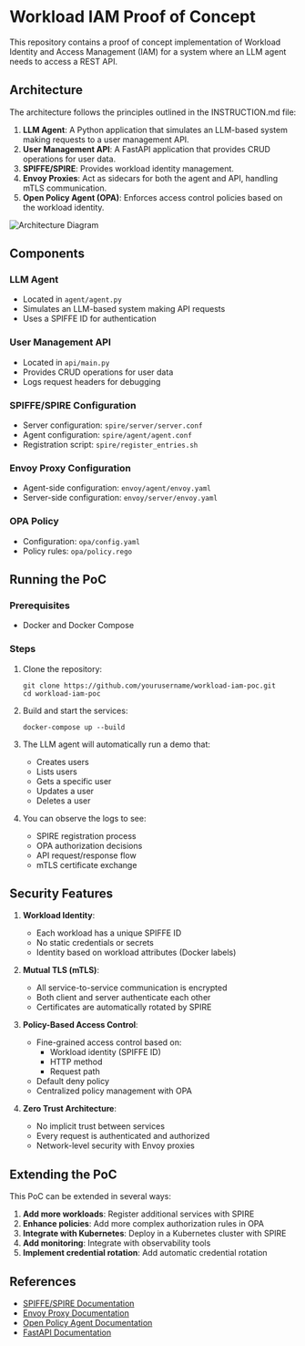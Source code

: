 # Workload IAM Proof of Concept

This repository contains a proof of concept implementation of Workload Identity and Access Management (IAM) for a system where an LLM agent needs to access a REST API.

## Architecture

The architecture follows the principles outlined in the INSTRUCTION.md file:

1. **LLM Agent**: A Python application that simulates an LLM-based system making requests to a user management API.
2. **User Management API**: A FastAPI application that provides CRUD operations for user data.
3. **SPIFFE/SPIRE**: Provides workload identity management.
4. **Envoy Proxies**: Act as sidecars for both the agent and API, handling mTLS communication.
5. **Open Policy Agent (OPA)**: Enforces access control policies based on the workload identity.

![Architecture Diagram](https://mermaid.ink/img/pako:eNqFkk9PwzAMxb9KlBOgSf0HhMQBCYHEBSFx6A6mqTfSNHFkO2xF7bvjdmWMTdqpfn7Pz7Jz5JVRyHLpjfUNvGkHDVwZXTu0cAXPYLXTDRjwFVRQWQMVOFDWgYfKGvBqB9Zp8BqcbqBFZ6HVDdxBZTXUYMFBBRsIFVRGNWDhHpzRFVjdQgXvYJWDDXgVXqGCN_AKnNlCBc_gVQsOPLTKQQUPUDsVXqGCLVjVQg0OfFihhgqewDsHtYIKbsEpDxU8QqM9OKigVt6Dg1t4Uat_Tn_Bj-AcVPAClYcaKnhVvgUHFTTKe6jgGWrloIJnqJWHCp7AKw-1ggpuoFYeKngEpzxU8AiN9lDBHVTKQwWP4JWHCu7BKQ8VPIFXHiq4B6c8VPAIXnmo4B6c8lDBE3jloYJ7cMpDBY_glYcK7sEpDxU8glceKrgHpzxU8AheeTjyPOOZkKbkWc-zQRQiEVmWiVHMRZKKJBVJJpJhNBJpOhJxnIo4GYlkPBbJZCKS6XQkZrNUzOcTMV-MxXK5FKvVSqzXa7HZbMR2uxW73U7s93tx2B_E8XgUp9NJnM9ncblcxPV6Fbfb7Zv_AKNLzQo?type=png)

## Components

### LLM Agent
- Located in `agent/agent.py`
- Simulates an LLM-based system making API requests
- Uses a SPIFFE ID for authentication

### User Management API
- Located in `api/main.py`
- Provides CRUD operations for user data
- Logs request headers for debugging

### SPIFFE/SPIRE Configuration
- Server configuration: `spire/server/server.conf`
- Agent configuration: `spire/agent/agent.conf`
- Registration script: `spire/register_entries.sh`

### Envoy Proxy Configuration
- Agent-side configuration: `envoy/agent/envoy.yaml`
- Server-side configuration: `envoy/server/envoy.yaml`

### OPA Policy
- Configuration: `opa/config.yaml`
- Policy rules: `opa/policy.rego`

## Running the PoC

### Prerequisites
- Docker and Docker Compose

### Steps

1. Clone the repository:
   ```
   git clone https://github.com/yourusername/workload-iam-poc.git
   cd workload-iam-poc
   ```

2. Build and start the services:
   ```
   docker-compose up --build
   ```

3. The LLM agent will automatically run a demo that:
   - Creates users
   - Lists users
   - Gets a specific user
   - Updates a user
   - Deletes a user

4. You can observe the logs to see:
   - SPIRE registration process
   - OPA authorization decisions
   - API request/response flow
   - mTLS certificate exchange

## Security Features

1. **Workload Identity**:
   - Each workload has a unique SPIFFE ID
   - No static credentials or secrets
   - Identity based on workload attributes (Docker labels)

2. **Mutual TLS (mTLS)**:
   - All service-to-service communication is encrypted
   - Both client and server authenticate each other
   - Certificates are automatically rotated by SPIRE

3. **Policy-Based Access Control**:
   - Fine-grained access control based on:
     - Workload identity (SPIFFE ID)
     - HTTP method
     - Request path
   - Default deny policy
   - Centralized policy management with OPA

4. **Zero Trust Architecture**:
   - No implicit trust between services
   - Every request is authenticated and authorized
   - Network-level security with Envoy proxies

## Extending the PoC

This PoC can be extended in several ways:

1. **Add more workloads**: Register additional services with SPIRE
2. **Enhance policies**: Add more complex authorization rules in OPA
3. **Integrate with Kubernetes**: Deploy in a Kubernetes cluster with SPIRE
4. **Add monitoring**: Integrate with observability tools
5. **Implement credential rotation**: Add automatic credential rotation

## References

- [SPIFFE/SPIRE Documentation](https://spiffe.io/docs/latest/)
- [Envoy Proxy Documentation](https://www.envoyproxy.io/docs/envoy/latest/)
- [Open Policy Agent Documentation](https://www.openpolicyagent.org/docs/latest/)
- [FastAPI Documentation](https://fastapi.tiangolo.com/)